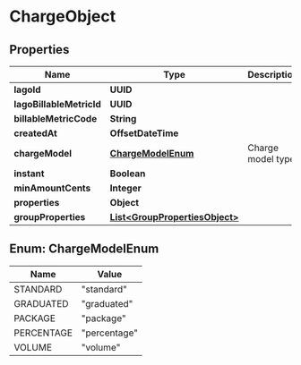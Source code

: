 

# ChargeObject


## Properties

| Name | Type | Description | Notes |
|------------ | ------------- | ------------- | -------------|
|**lagoId** | **UUID** |  |  |
|**lagoBillableMetricId** | **UUID** |  |  |
|**billableMetricCode** | **String** |  |  |
|**createdAt** | **OffsetDateTime** |  |  |
|**chargeModel** | [**ChargeModelEnum**](#ChargeModelEnum) | Charge model type |  |
|**instant** | **Boolean** |  |  [optional] |
|**minAmountCents** | **Integer** |  |  [optional] |
|**properties** | **Object** |  |  [optional] |
|**groupProperties** | [**List&lt;GroupPropertiesObject&gt;**](GroupPropertiesObject.md) |  |  [optional] |



## Enum: ChargeModelEnum

| Name | Value |
|---- | -----|
| STANDARD | &quot;standard&quot; |
| GRADUATED | &quot;graduated&quot; |
| PACKAGE | &quot;package&quot; |
| PERCENTAGE | &quot;percentage&quot; |
| VOLUME | &quot;volume&quot; |



